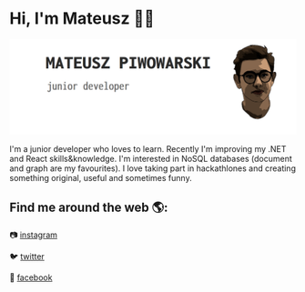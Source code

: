 # Hi, I'm Mateusz 👋:nerd_face:
<img src="https://github.com/matpiwowarski/matpiwowarski/blob/master/png/header.png?raw=true">

I'm a junior developer who loves to learn. Recently I'm improving my .NET and React skills&knowledge.
I'm interested in NoSQL databases (document and graph are my favourites). I love taking part in hackathlones and creating something original, useful and sometimes funny.
## Find me around the web 🌎:
:camera: <a href="https://www.instagram.com/pentahombre/">instagram</a>

:bird: <a href="https://twitter.com/pentahombre">twitter</a>

:speech_balloon: <a href="https://www.facebook.com/matihombre">facebook</a>

<!--
**matpiwowarski/matpiwowarski** is a ✨ _special_ ✨ repository because its `README.md` (this file) appears on your GitHub profile.

Here are some ideas to get you started:

- 🔭 I’m currently working on ...
- 🌱 I’m currently learning ...
- 👯 I’m looking to collaborate on ...
- 🤔 I’m looking for help with ...
- 💬 Ask me about ...
- 📫 How to reach me: ...
- 😄 Pronouns: ...
- ⚡ Fun fact: ...
-->
